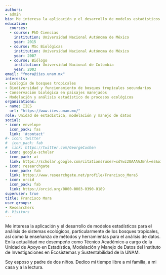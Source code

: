 ```yaml
---
authors:
- admin
bio: Me interesa la aplicación y el desarrollo de modelos estadísticos para el análisis de sistemas ecológicos, así como la enseñanza de métodos y herramientas para el análisis de datos.
education:
  courses:
  - course: PhD Ciencias
    institution: Universidad Nacional Autónoma de México
    year: 2015
  - course: MSc Biológicas
    institution: Universidad Nacional Autónoma de México
    year: 2007
  - course: Biólogo
    institution: Universidad Nacional de Colombia
    year: 2003
email: "fmora@iies.unam.mx"
interests:
- Ecología de bosques tropicales
- Biodiversidad y funcionamiento de bosques tropicales secundarios
- Conservación biológica en paisajes manejados
- Modelación y análisis estadístico de procesos ecológicos 
organizations:
- name: IIES
  url: "https://www.iies.unam.mx/"
role: Unidad de estadística, modelación y manejo de datos
social:
- icon: envelope
  icon_pack: fas
  link: '#contact'
#- icon: twitter
#  icon_pack: fab
#  link: https://twitter.com/GeorgeCushen
- icon: google-scholar
  icon_pack: ai
  link: https://scholar.google.com/citations?user=xdYwz2UAAAAJ&hl=es&oi=sra
- icon: researchgate
  icon_pack: fab
  link: https://www.researchgate.net/profile/Francisco_Mora5
- icon: orcid
  icon_pack: fab
  link: https://orcid.org/0000-0003-0390-0189
superuser: true
title: Francisco Mora
user_groups:
- Researchers
#- Visitors
---
```


Me interesa la aplicación y el desarrollo de modelos estadísticos para el análisis de sistemas ecológicos, particularmente de los bosques tropicales, así como la enseñanza de métodos y herramientas para el análisis de datos. En la actualidad me desempeño como Técnico Académico a cargo de la Unidad de Apoyo en Estadística, Modelación y Manejo de Datos del Instituto de Investigaciones en Ecosistemas y Sustentabilidad de la UNAM.

Soy esposo y padre de dos niños. Dedico mi tiempo libre a mi familia, a mi casa y a la lectura.